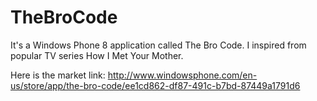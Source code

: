 TheBroCode
==========

It's a Windows Phone 8 application called The Bro Code. I inspired from popular TV series How I Met Your Mother.

Here is the market link: http://www.windowsphone.com/en-us/store/app/the-bro-code/ee1cd862-df87-491c-b7bd-87449a1791d6
